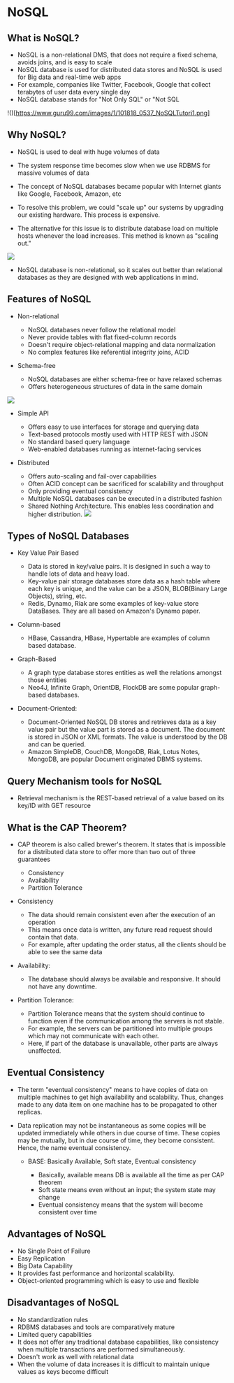 #	NoSQL 



##	What is NoSQL?

-	NoSQL is a non-relational DMS, that does not require a fixed schema, avoids joins, and is easy to scale
-	NoSQL database is used for distributed data stores and NoSQL is used for Big data and real-time web apps
-	For example, companies like Twitter, Facebook, Google that collect terabytes of user data every single day
-	NoSQL database stands for "Not Only SQL" or "Not SQL

!()[https://www.guru99.com/images/1/101818_0537_NoSQLTutori1.png]

##	Why NoSQL?


-	NoSQL is used to deal with huge volumes of data	
-	The system response time becomes slow when we use RDBMS for massive volumes of data
-	The concept of NoSQL databases became popular with Internet giants like Google, Facebook, Amazon, etc
-	To resolve this problem, we could "scale up" our systems by upgrading our existing hardware. This process is expensive.

-	The alternative for this issue is to distribute database load on multiple hosts whenever the load increases. This method is known as "scaling out."

![](https://www.guru99.com/images/1/101818_0537_NoSQLTutori2.png)

-	NoSQL database is non-relational, so it scales out better than relational databases as they are designed with web applications in mind.

##	Features of NoSQL

-	Non-relational

	-	NoSQL databases never follow the relational model
	-	Never provide tables with flat fixed-column records
	-	Doesn't require object-relational mapping and data normalization
	-	No complex features like referential integrity joins, ACID

-	Schema-free
	-	NoSQL databases are either schema-free or have relaxed schemas
	-	Offers heterogeneous structures of data in the same domain


![](https://www.guru99.com/images/1/101818_0537_NoSQLTutori3.png)

-	Simple API
	
	-	Offers easy to use interfaces for storage and querying data
	-	Text-based protocols mostly used with HTTP REST with JSON
	-	No standard based query language
	-	Web-enabled databases running as internet-facing services
	
-	Distributed

	-	Offers auto-scaling and fail-over capabilities
	-	Often ACID concept can be sacrificed for scalability and throughput
	-	Only providing eventual consistency
	-	Multiple NoSQL databases can be executed in a distributed fashion
	-	Shared Nothing Architecture. This enables less coordination and higher distribution.
![](https://www.guru99.com/images/1/101818_0537_NoSQLTutori4.png)

##	Types of NoSQL Databases

-	Key Value Pair Based

	-	Data is stored in key/value pairs. It is designed in such a way to handle lots of data and heavy load.
	-	Key-value pair storage databases store data as a hash table where each key is unique, and the value can be a JSON, BLOB(Binary Large Objects), string, etc.	
	-	Redis, Dynamo, Riak are some examples of key-value store DataBases. They are all based on Amazon's Dynamo paper.


-	Column-based
	-	HBase, Cassandra, HBase, Hypertable are examples of column based database.


-	Graph-Based

	-	A graph type database stores entities as well the relations amongst those entities
	-	Neo4J, Infinite Graph, OrientDB, FlockDB are some popular graph-based databases.


-	Document-Oriented:
	
	-	Document-Oriented NoSQL DB stores and retrieves data as a key value pair but the value part is stored as a document. The document is stored in JSON or XML formats. The value is understood by the DB and can be queried.
	-	Amazon SimpleDB, CouchDB, MongoDB, Riak, Lotus Notes, MongoDB, are popular Document originated DBMS systems.




##	Query Mechanism tools for NoSQL

-	Retrieval mechanism is the REST-based retrieval of a value based on its key/ID with GET resource 


##	What is the CAP Theorem?

-	CAP theorem is also called brewer's theorem. It states that is impossible for a distributed data store to offer more than two out of three guarantees

	-	Consistency
	-	Availability
	-	Partition Tolerance


-	Consistency
	-	The data should remain consistent even after the execution of an operation
	-	This means once data is written, any future read request should contain that data.
	-	For example, after updating the order status, all the clients should be able to see the same data
	
-	Availability:

	-	The database should always be available and responsive. It should not have any downtime.

-	Partition Tolerance:

	-	Partition Tolerance means that the system should continue to function even if the communication among the servers is not stable. 
	-	For example, the servers can be partitioned into multiple groups which may not communicate with each other. 
	-	Here, if part of the database is unavailable, other parts are always unaffected.
	
	
##	Eventual Consistency

-	The term "eventual consistency" means to have copies of data on multiple machines to get high availability and scalability. Thus, changes made to any data item on one machine has to be propagated to other replicas.

-	Data replication may not be instantaneous as some copies will be updated immediately while others in due course of time. These copies may be mutually, but in due course of time, they become consistent. Hence, the name eventual consistency.

	-	BASE: Basically Available, Soft state, Eventual consistency
	
		-	Basically, available means DB is available all the time as per CAP theorem
		-	Soft state means even without an input; the system state may change
		-	Eventual consistency means that the system will become consistent over time
		
##	Advantages of NoSQL

-	No Single Point of Failure
-	Easy Replication
-	Big Data Capability
-	It provides fast performance and horizontal scalability.
-	Object-oriented programming which is easy to use and flexible


##	Disadvantages of NoSQL

-	No standardization rules
-	RDBMS databases and tools are comparatively mature
-	Limited query capabilities
-	It does not offer any traditional database capabilities, like consistency when multiple transactions are performed simultaneously.
-	Doesn't work as well with relational data
-	When the volume of data increases it is difficult to maintain unique values as keys become difficult



	
	



























